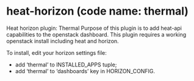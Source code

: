 heat-horizon (code name: thermal)
============

Heat horizon plugin: Thermal
Purpose of this plugin is to add heat-api capabilities to the openstack dashboard.
This plugin requires a working openstack install including heat and horizon.

To install, edit your horizon settings file:
- add ‘thermal’ to INSTALLED_APPS tuple;
- add ‘thermal’ to ‘dashboards’ key in HORIZON_CONFIG.
